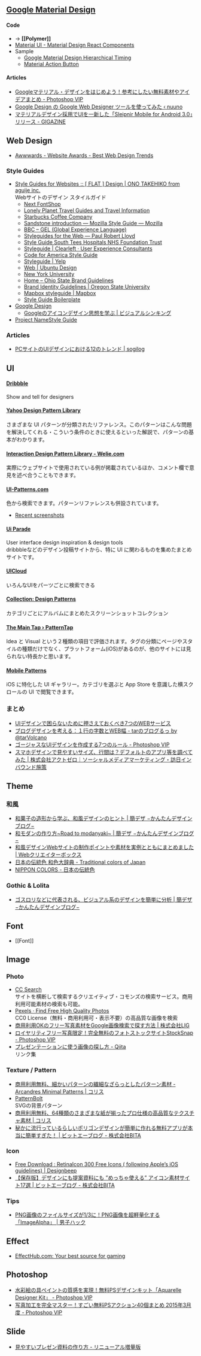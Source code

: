 ## [Google Material Design](http://www.google.com/design/spec/material-design/introduction.html)

#### Code
- → __[[Polymer]]__
- [Material UI - Material Design React Components](http://material-ui.com/#/)
- Sample
    - [Google Material Design Hierarchical Timing](http://codepen.io/prajwalkman/pen/eLlGw)
    - [Material Action Button](http://codepen.io/andreasstorm/pen/DkLqA)

#### Articles
- [Googleマテリアル・デザインをはじめよう！参考にしたい無料素材やアイデアまとめ - Photoshop VIP](http://photoshopvip.net/archives/67403)
- [Google Design の Google Web Designer ツールを使ってみた ‹ nuuno](http://nuuno.net/note/google-web-designer/)
- [マテリアルデザイン採用でUIを一新した「Sleipnir Mobile for Android 3.0」リリース - GIGAZINE](http://gigazine.net/news/20141224-sleipnir-mobile-android-3/)


## Web Design

- [Awwwards - Website Awards - Best Web Design Trends](http://www.awwwards.com/)

### Style Guides

- [Style Guides for Websites :: [ FLAT ] Design | ONO TAKEHIKO from aguije inc.](http://flat.is/design/2014/05/style-guides-for-websites/)  
  Webサイトのデザイン スタイルガイド
    - [Next FontShop](http://next.fontshop.com/styleguide/globals)
    - [Lonely Planet Travel Guides and Travel Information](http://rizzo.lonelyplanet.com/styleguide/)
    - [Starbucks Coffee Company](http://www.starbucks.com/static/reference/styleguide/)
    - [Sandstone introduction — Mozilla Style Guide — Mozilla](http://www.mozilla.org/en-US/styleguide/websites/sandstone/)
    - [BBC – GEL (Global Experience Language)](http://www.bbc.co.uk/gel)
    - [Styleguides for the Web — Paul Robert Lloyd](http://paulrobertlloyd.com/about/styleguide/)
    - [Style Guide South Tees Hospitals NHS Foundation Trust](http://southtees.nhs.uk/style-guide/)
    - [Styleguide | Clearleft · User Experience Consultants](http://clearleft.com/styleguide/)
    - [Code for America Style Guide](http://style.codeforamerica.org/)
    - [Styleguide | Yelp](http://www.yelp.com/styleguide)
    - [Web | Ubuntu Design](http://design.ubuntu.com/web)
    - [New York University](http://www.nyu.edu/employees/resources-and-services/media-and-communications/styleguide/website.html)
    - [Home – Ohio State Brand Guidelines](http://brand.osu.edu/)
    - [Brand Identity Guidelines | Oregon State University](http://oregonstate.edu/brand/node/10)
    - [Mapbox styleguide | Mapbox](https://www.mapbox.com/base/)
    - [Style Guide Boilerplate](http://bjankord.github.io/Style-Guide-Boilerplate/)
- [Google Design](http://www.google.com/design/)
    - [Googleのアイコンデザイン思想を学ぶ | ビジュアルシンキング](http://www.visualthinking.jp/archives/18943)
- [Project NameStyle Guide](http://www.monolinea.com/projects/styleguide/)

### Articles
- [PCサイトのUIデザインにおける12のトレンド | sogilog](http://baigie.me/sogitani/2015/02/pc-site-trend-2015/)


## UI

#### [Dribbble](http://dribbble.com/)
Show and tell for designers

#### [Yahoo Design Pattern Library](https://developer.yahoo.com/ypatterns/)
さまざまな UI パターンが分類されたリファレンス。このパターンはこんな問題を解決してくれる・こういう条件のときに使えるといった解説で、パターンの基本がわかります。

#### [Interaction Design Pattern Library - Welie.com](http://www.welie.com/patterns/index.php)
実際にウェブサイトで使用されている例が掲載されているほか、コメント欄で意見を述べ合うこともできます。

#### [UI-Patterns.com](http://ui-patterns.com/)
色から検索できます。パターンリファレンスも併設されています。
- [Recent screenshots](http://ui-patterns.com/explore)

#### [Ui Parade](http://www.uiparade.com/)
User interface design inspiration & design tools  
dribbbleなどのデザイン投稿サイトから、特に UI に関わるものを集めたまとめサイトです。

#### [UICloud](http://ui-cloud.com/)
いろんなUIをパーツごとに検索できる

#### [Collection: Design Patterns](https://www.flickr.com/photos/factoryjoe/collections/72157600001823120/)
カテゴリごとにアルバムにまとめたスクリーンショットコレクション

#### [The Main Tap › PatternTap](http://patterntap.com/)
Idea と Visual という２種類の項目で評価されます。タグの分類にページやスタイルの種類だけでなく、プラットフォーム(iOS)があるのが、他のサイトには見られない特長かと思います。

#### [Mobile Patterns](http://www.mobile-patterns.com/)
iOS に特化した UI ギャラリー。カテゴリを選ぶと App Store を意識した横スクロールの UI で閲覧できます。

### まとめ
- [UIデザインで困らないために押さえておくべき7つのWEBサービス](http://blog.layer8.sh/ja/2012/04/08/7-useful-items-for-better-user-interface-design/)
- [ブログデザインを考える：１行の字数とWEB幅 - tarのブログるっ by @tarVolcano](http://tar.blogru.me/entry/2014/05/22/080100)
- [ゴージャスなUIデザインを作成する7つのルール - Photoshop VIP](http://photoshopvip.net/archives/71031)
- [スマホデザインで見やすいサイズ、行間は？デフォルトのアプリ等を調べてみた | 株式会社アクトゼロ｜ソーシャルメディアマーケティング・訪日インバウンド施策](http://www.actzero.jp/developer/report-11574.html)


## Theme

### 和風
- [和菓子の造形から学ぶ、和風デザインのヒント | 簡デザ −かんたんデザインブログ−](http://kandeza.com/inspiration/wagashidesign/)
- [和モダンの作り方~Road to modanyaki~ | 簡デザ −かんたんデザインブログ−](http://kandeza.com/inspiration/japanese-modern-style/)
- [和風デザインWebサイトの制作ポイントや素材を実例とともにまとめました | Webクリエイターボックス](http://www.webcreatorbox.com/inspiration/japanese-web-design/)
- [日本の伝統色 和色大辞典 - Traditional colors of Japan](http://www.colordic.org/w/)
- [NIPPON COLORS - 日本の伝統色](http://nipponcolors.com/)

### Gothic & Lolita
- [ゴスロリなどに代表される、ビジュアル系のデザインを簡単に分析 | 簡デザ −かんたんデザインブログ−](http://kandeza.com/inspiration/gothiclolita-design/)


## Font

- [[Font]]


## Image

### Photo

- [CC Search](http://search.creativecommons.org/)  
  サイトを横断して検索するクリエイティブ・コモンズの検索サービス。商用利用可能素材の検索も可能。
- [Pexels · Find Free High Quality Photos](http://www.pexels.com/)  
  CC0 License（無料・商用利用可・表示不要）の高品質な画像を検索
- [商用利用OKのフリー写真素材をGoogle画像検索で探す方法 | 株式会社LIG](http://liginc.co.jp/web/design/material/100252)
- [ロイヤリティフリー写真限定！完全無料のフォトストックサイトStockSnap - Photoshop VIP](http://photoshopvip.net/archives/73663)
- [プレゼンテーションに使う画像の探し方 - Qiita](http://qiita.com/TAKAKING22/items/20c006206d2ce23a5608)  
  リンク集

### Texture / Pattern

- [商用利用無料、細かいパターンの繊細なざらっとしたパターン素材 -Arcandres Minimal Patterns | コリス](http://coliss.com/articles/freebies/freebies-minimal-patterns-by-arcandres.html)
- [PatternBolt](http://buseca.github.io/patternbolt/)  
  SVGの背景パターン
- [商用利用無料、64種類のさまざまな紙が揃ったプロ仕様の高品質なテクスチャ素材 | コリス](http://coliss.com/articles/freebies/freebies-paper-textures-by-companyfolders.html)
- [秘かに流行っているらしいポリゴンデザインが簡単に作れる無料アプリが本当に簡単すぎた！ | ビットエーブログ - 株式会社BITA](http://bita.jp/blog/polygon_application)

### Icon

- [Free Download : RetinaIcon 300 Free Icons ( following Apple’s iOS guidelines) | Designbeep](http://designbeep.com/2014/07/31/free-download-retinaicon-300-free-icons-following-apples-ios-guidelines/)
- [【保存版】デザインにも提案資料にも ”めっちゃ使える” アイコン素材サイト17選 | ビットエーブログ - 株式会社BITA](http://bita.jp/blog/icon_collection_site)

### Tips

- [PNG画像のファイルサイズが1/3に！PNG画像を超軽量化する「ImageAlpha」 | 男子ハック](http://www.danshihack.com/2012/08/18/junp/macapp-imagealpha.html)


## Effect

- [EffectHub.com: Your best source for gaming](http://effecthub.com/)


## Photoshop

- [水彩絵の具ペイントの質感を実現！無料PSデザインキット「Aquarelle Designer Kit」 - Photoshop VIP](http://photoshopvip.net/archives/71010)
- [写真加工を完全マスター！すごい無料PSアクション40個まとめ 2015年3月度 - Photoshop VIP](http://photoshopvip.net/archives/74248)


## Slide

- [見やすいプレゼン資料の作り方 - リニューアル増量版](http://www.slideshare.net/yutamorishige50/ss-41321443)
